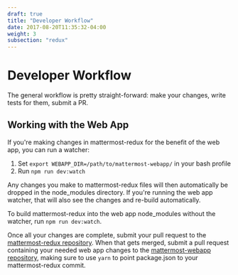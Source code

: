 ```yaml
---
draft: true
title: "Developer Workflow"
date: 2017-08-20T11:35:32-04:00
weight: 3
subsection: "redux"
---
```


# Developer Workflow

The general workflow is pretty straight-forward: make your changes, write tests for them, submit a PR.

## Working with the Web App

If you're making changes in mattermost-redux for the benefit of the web app, you can run a watcher:

1. Set `export WEBAPP_DIR=/path/to/mattermost-webapp/` in your bash profile
2. Run `npm run dev:watch`

Any changes you make to mattermost-redux files will then automatically be dropped in the node_modules directory. If you're running the web app watcher, that will also see the changes and re-build automatically.

To build mattermost-redux into the web app node_modules without the watcher, run `npm run dev:watch`.

Once all your changes are complete, submit your pull request to the [mattermost-redux repository](https://github.com/mattermost/mattermost-redux). When that gets merged, submit a pull request containing your needed web app changes to the [mattermost-webapp repository](https://github.com/mattermost/mattermost-webapp), making sure to use `yarn` to point package.json to your mattermost-redux commit.
